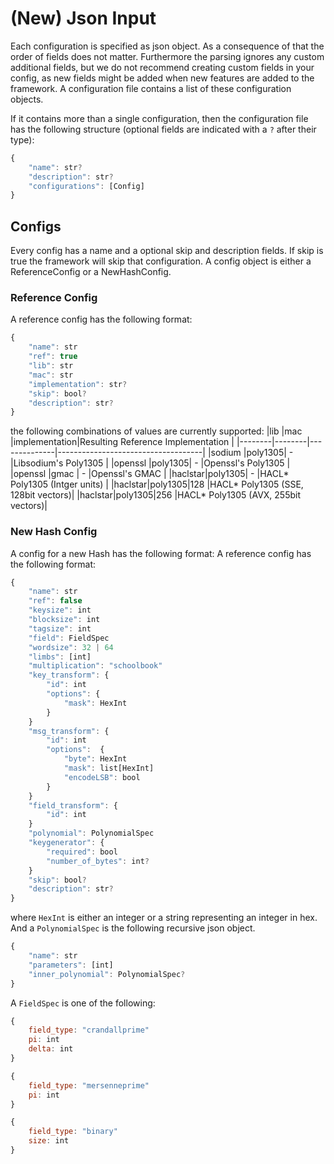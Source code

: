 # (New) Json Input

Each configuration is specified as json object.
As a consequence of that the order of fields does not matter.
Furthermore the parsing ignores any custom additional fields,
but we do not recommend creating custom fields in your config,
as new fields might be added when new features are added to the framework.
A configuration file contains a list of these configuration objects.

If it contains more than a single configuration, then the configuration file has the following structure (optional fields are indicated with a `?` after their type):

```js
{
    "name": str?
    "description": str?
    "configurations": [Config]
}
```

## Configs

Every config has a name and a optional skip and description fields.
If skip is true the framework will skip that configuration.
A config object is either a ReferenceConfig or a NewHashConfig.

### Reference Config

A reference config has the following format:
```js
{
    "name": str
    "ref": true
    "lib": str
    "mac": str
    "implementation": str?
    "skip": bool?
    "description": str?
}
```

the following combinations of values are currently supported:
|lib     |mac     |implementation|Resulting Reference Implementation  |
|--------|--------|--------------|------------------------------------|
|sodium  |poly1305| -            |Libsodium's Poly1305                |
|openssl |poly1305| -            |Openssl's Poly1305                  |
|openssl |gmac    | -            |Openssl's GMAC                      |
|haclstar|poly1305| -            |HACL* Poly1305 (Intger units)       |
|haclstar|poly1305|128           |HACL* Poly1305 (SSE, 128bit vectors)|
|haclstar|poly1305|256           |HACL* Poly1305 (AVX, 255bit vectors)|

### New Hash Config
A config for a new Hash has the following format:
A reference config has the following format:

```js
{
    "name": str
    "ref": false
    "keysize": int
    "blocksize": int
    "tagsize": int
    "field": FieldSpec
    "wordsize": 32 | 64
    "limbs": [int]
    "multiplication": "schoolbook"
    "key_transform": {
        "id": int
        "options": {
            "mask": HexInt
        }
    }
    "msg_transform": {
        "id": int
        "options":  {
            "byte": HexInt
            "mask": list[HexInt]
            "encodeLSB": bool
        }
    }
    "field_transform": {
        "id": int
    }
    "polynomial": PolynomialSpec
    "keygenerator": {
        "required": bool
        "number_of_bytes": int?
    }
    "skip": bool?
    "description": str?
}
```

where `HexInt` is either an integer or a string representing an integer in hex.
And a `PolynomialSpec` is the following recursive json object.

```js
{
    "name": str
    "parameters": [int]
    "inner_polynomial": PolynomialSpec?
}
```

A `FieldSpec` is one of the following:

```js
{
    field_type: "crandallprime"
    pi: int
    delta: int
}

{
    field_type: "mersenneprime"
    pi: int
}

{
    field_type: "binary"
    size: int
}
```
